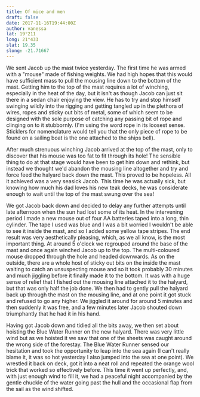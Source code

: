 ```yaml
---
title: Of mice and men
draft: false
date: 2017-11-16T19:44:00Z
author: vanessa
lat: 19°211
long: 21°433
slat: 19.35
slong: -21.71667
---
```

We sent Jacob up the mast twice yesterday. The first time he was armed with
a "mouse" made of fishing weights. We had high hopes
that this would have sufficient mass to pull the mousing line down to the
bottom of the mast. Getting him to the top of the mast requires a
lot of winching, especially in the heat of the day, but it isn't as though
Jacob can just sit there in a sedan chair enjoying the view. He has
to try and stop himself swinging wildly into the rigging and getting
tangled up in the plethora of wires, ropes and sticky out bits of metal,
some of which seem to be designed with the sole purpose of catching any
passing bit of rope and clinging on to it stubbornly. (I'm using
the word rope in its loosest sense. Sticklers for nomenclature would tell
you that the only piece of rope to be found on a sailing boat is the
one attached to the ships bell).

After much strenuous winching Jacob arrived at the top of the mast, only to
discover that his mouse was too fat to fit through its hole! The
sensible thing to do at that stage would have been to get him down and
rethink, but instead we thought we'd abandon the mousing line
altogether and try and force feed the halyard back down the mast. This
proved to be hopeless. All it achieved was a very seasick Jacob.
This time he was actually sick, but knowing how much his dad loves his new
teak decks, he was considerate enough to wait until the top
of the mast swung over the sea!

We got Jacob back down and decided to delay any further attempts until late
afternoon when the sun had lost some of its heat. In the
intervening period I made a new mouse out of four AA batteries taped into a
long, thin cylinder. The tape I used was blue and I was a bit
worried I wouldn't be able to see it inside the mast, and so I added some
yellow tape stripes. The end result was very aesthetically
pleasing, which, as we all know, is the most important thing. At around 5
o'clock we regrouped around the base of the mast and once
again winched Jacob up to the top. The multi-coloured mouse dropped through
the hole and headed downwards. As on the outside,
there are a whole host of sticky out bits on the inside the mast waiting to
catch an unsuspecting mouse and so it took probably 30
minutes and much jiggling before it finally made it to the bottom. It was
with a huge sense of relief that I fished out the mousing line
attached it to the halyard, but that was only half the job done. We then
had to gently pull the halyard back up through the mast on the
mousing line, and at one point it got stuck and refused to go any higher.
We jiggled it around for around 5 minutes and then suddenly it
was free, and a few minutes later Jacob shouted down triumphantly that he
had it in his hand.

Having got Jacob down and tidied all the bits away, we then set about
hoisting the Blue Water Runner on the new halyard. There was
very little wind but as we hoisted it we saw that one of the sheets was
caught around the wrong side of the forestay. The Blue Water
Runner sensed our hesitation and took the opportunity to leap into the sea
again (I can't really blame it, it was so hot yesterday I also
jumped into the sea at one point). We wrestled it back on deck, got it into
a neat roll and repeated the orange wool trick that worked so
effectively before. This time it went up perfectly, and, with just enough
wind to fill it, we had a peaceful night accompanied by the gentle
chuckle of the water going past the hull and the occasional flap from the
sail as the wind shifted.


